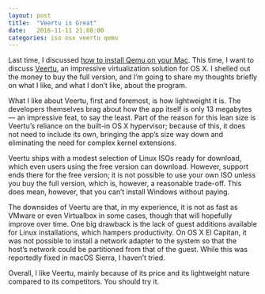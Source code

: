 ```yaml
---
layout: post
title:  "Veertu is Great"
date:   2016-11-11 21:08:00
categories: iso osx veertu qemu
---
```

Last time, I discussed [how to install Qemu on your Mac][1]. This time, I want to discuss [Veertu][2], an impressive virtualization solution for OS X. I shelled out the money to buy the full version, and I’m going to share my thoughts briefly on what I like, and what I don’t like, about the program.

What I like about Veertu, first and foremost, is how lightweight it is. The developers themselves brag about how the app itself is only 13 megabytes — an impressive feat, to say the least. Part of the reason for this lean size is Veertu’s reliance on the built-in OS X hypervisor; because of this, it does not need to include its own, bringing the app’s size way down and eliminating the need for complex kernel extensions.

Veertu ships with a modest selection of Linux ISOs ready for download, which even users using the free version can download. However, support ends there for the free version; it is not possible to use your own ISO unless you buy the full version, which is, however, a reasonable trade-off. This does mean, however, that you can’t install Windows without paying.

The downsides of Veertu are that, in my experience, it is not as fast as VMware or even Virtualbox in some cases, though that will hopefully improve over time. One big drawback is the lack of guest additions available for Linux installations, which hampers productivity. On OS X El Capitan, it was not possible to install a network adapter to the system so that the host’s network could be partitioned from that of the guest. While this was reportedly fixed in macOS Sierra, I haven’t tried.

Overall, I like Veertu, mainly because of its price and its lightweight nature compared to its competitors. You should try it. 

[1]: http://blog.sevenbits.tk/iso/osx/qemu/2016/08/22/install-qemu.html "Post on Qemu"
[2]: https://veertu.com "Veertu home page"